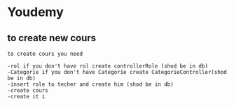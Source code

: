 # Youdemy

## to create new cours

    to create cours you need 
    
    -rol if you don't have rol create controllerRole (shod be in db)
    -Categorie if you don't have Categorie create CategorieController(shod be in db)
    -insert role to techer and create him (shod be in db)
    -create cours
    -create it i